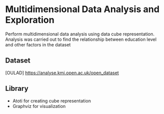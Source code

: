 # Multidimensional Data Analysis and Exploration
Perform multidimensional data analysis using data cube representation. Analysis was carried out to find the relationship between education level and other factors in the dataset

## Dataset
[OULAD] https://analyse.kmi.open.ac.uk/open_dataset 

## Library
- Atoti for creating cube representation
- Graphviz for visualization


